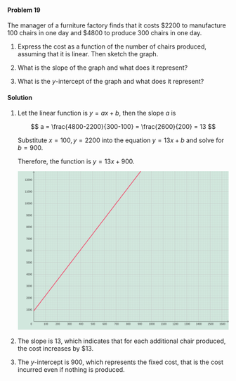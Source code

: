<div class="alert alert-warning" role="alert">
<h4 class="alert-heading">Problem 19</h4>

The manager of a furniture factory finds that it costs $\$2200$ to manufacture $100$ chairs in one day and $\$4800$ to produce $300$ chairs in one day.

1. Express the cost as a function of the number of chairs produced, assuming that it is linear. Then sketch the graph.

2. What is the slope of the graph and what does it represent?

3. What is the $y$-intercept of the graph and what does it represent?

</div>


<div class="alert alert-success" role="alert">
<h4 class="alert-heading">Solution</h4>

1. Let the linear function is $y = ax + b$, then the slope $a$ is

    $$
    a = \frac{4800-2200}{300-100} = \frac{2600}{200} = 13
    $$

    Substitute $x=100, y=2200$ into the equation $y=13x+b$ and solve for $b=900$.

    Therefore, the function is $y = 13x+900$.

    ![](_media/graph11.png)

2. The slope is $13$, which indicates that for each additional chair produced, the cost increases by $\$13$.

3. The $y$-intercept is $900$, which represents the fixed cost, that is the cost incurred even if nothing is produced.

</div>

